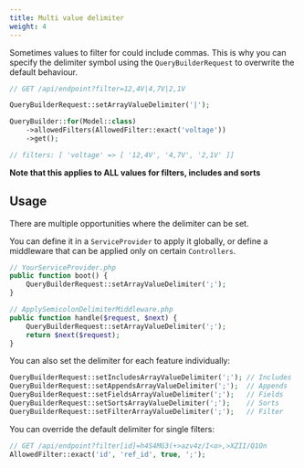 ```yaml
---
title: Multi value delimiter
weight: 4
---
```


Sometimes values to filter for could include commas. This is why you can specify the delimiter symbol using the `QueryBuilderRequest` to overwrite the default behaviour.

```php
// GET /api/endpoint?filter=12,4V|4,7V|2,1V

QueryBuilderRequest::setArrayValueDelimiter('|');

QueryBuilder::for(Model::class)
    ->allowedFilters(AllowedFilter::exact('voltage'))
    ->get();

// filters: [ 'voltage' => [ '12,4V', '4,7V', '2,1V' ]]
```

__Note that this applies to ALL values for filters, includes and sorts__

## Usage 

There are multiple opportunities where the delimiter can be set.

You can define it in a `ServiceProvider` to apply it globally, or define a middleware that can be applied only on certain `Controllers`.
```php
// YourServiceProvider.php
public function boot() {
    QueryBuilderRequest::setArrayValueDelimiter(';');
}

// ApplySemicolonDelimiterMiddleware.php
public function handle($request, $next) {
    QueryBuilderRequest::setArrayValueDelimiter(';');
    return $next($request);
}
```

You can also set the delimiter for each feature individually:
```php
QueryBuilderRequest::setIncludesArrayValueDelimiter(';'); // Includes
QueryBuilderRequest::setAppendsArrayValueDelimiter(';');  // Appends
QueryBuilderRequest::setFieldsArrayValueDelimiter(';');   // Fields
QueryBuilderRequest::setSortsArrayValueDelimiter(';');    // Sorts
QueryBuilderRequest::setFilterArrayValueDelimiter(';');   // Filter
```

You can override the default delimiter for single filters:
```php
// GET /api/endpoint?filter[id]=h4S4MG3(+>azv4z/I<o>,>XZII/Q1On
AllowedFilter::exact('id', 'ref_id', true, ';');
```
